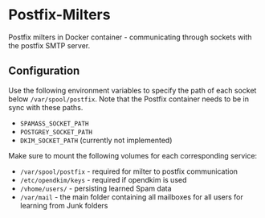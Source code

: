 # Postfix-Milters

Postfix milters in Docker container - communicating through sockets with the postfix SMTP server.

## Configuration

Use the following environment variables to specify the path of each socket below `/var/spool/postfix`.
Note that the Postfix container needs to be in sync with these paths.

* `SPAMASS_SOCKET_PATH`
* `POSTGREY_SOCKET_PATH`
* `DKIM_SOCKET_PATH` (currently not implemented)

Make sure to mount the following volumes for each corresponding service:

* `/var/spool/postfix` - required for milter to postfix communication
* `/etc/opendkim/keys` - required if opendkim is used
* `/vhome/users/` - persisting learned Spam data
* `/var/mail` - the main folder containing all mailboxes for all users for learning from Junk folders